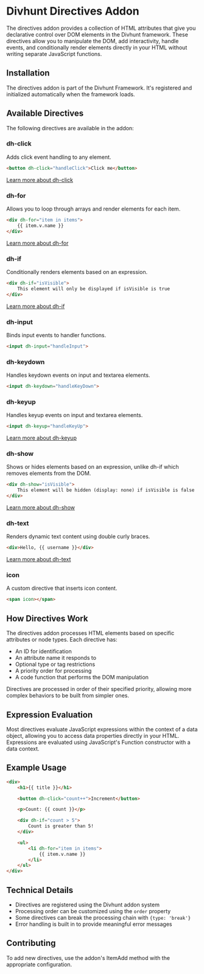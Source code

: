 # Divhunt Directives Addon

The directives addon provides a collection of HTML attributes that give you declarative control over DOM elements in the Divhunt framework. These directives allow you to manipulate the DOM, add interactivity, handle events, and conditionally render elements directly in your HTML without writing separate JavaScript functions.

## Installation

The directives addon is part of the Divhunt Framework. It's registered and initialized automatically when the framework loads.

## Available Directives

The following directives are available in the addon:

### dh-click

Adds click event handling to any element.

```html
<button dh-click="handleClick">Click me</button>
```

[Learn more about dh-click](./items/click.md)

### dh-for

Allows you to loop through arrays and render elements for each item.

```html
<div dh-for="item in items">
    {{ item.v.name }}
</div>
```

[Learn more about dh-for](./items/for.md)

### dh-if

Conditionally renders elements based on an expression.

```html
<div dh-if="isVisible">
    This element will only be displayed if isVisible is true
</div>
```

[Learn more about dh-if](./items/if.md)

### dh-input

Binds input events to handler functions.

```html
<input dh-input="handleInput">
```

### dh-keydown

Handles keydown events on input and textarea elements.

```html
<input dh-keydown="handleKeyDown">
```

### dh-keyup

Handles keyup events on input and textarea elements.

```html
<input dh-keyup="handleKeyUp">
```

[Learn more about dh-keyup](./items/keyup.md)

### dh-show

Shows or hides elements based on an expression, unlike dh-if which removes elements from the DOM.

```html
<div dh-show="isVisible">
    This element will be hidden (display: none) if isVisible is false
</div>
```

[Learn more about dh-show](./items/show.md)

### dh-text

Renders dynamic text content using double curly braces.

```html
<div>Hello, {{ username }}</div>
```

[Learn more about dh-text](./items/text.md)

### icon

A custom directive that inserts icon content.

```html
<span icon></span>
```

## How Directives Work

The directives addon processes HTML elements based on specific attributes or node types. Each directive has:

- An ID for identification
- An attribute name it responds to
- Optional type or tag restrictions
- A priority order for processing
- A code function that performs the DOM manipulation

Directives are processed in order of their specified priority, allowing more complex behaviors to be built from simpler ones.

## Expression Evaluation

Most directives evaluate JavaScript expressions within the context of a data object, allowing you to access data properties directly in your HTML. Expressions are evaluated using JavaScript's Function constructor with a data context.

## Example Usage

```html
<div>
    <h1>{{ title }}</h1>

    <button dh-click="count++">Increment</button>

    <p>Count: {{ count }}</p>

    <div dh-if="count > 5">
        Count is greater than 5!
    </div>

    <ul>
        <li dh-for="item in items">
            {{ item.v.name }}
        </li>
    </ul>
</div>
```

## Technical Details

- Directives are registered using the Divhunt addon system
- Processing order can be customized using the `order` property
- Some directives can break the processing chain with `{type: 'break'}`
- Error handling is built in to provide meaningful error messages

## Contributing

To add new directives, use the addon's ItemAdd method with the appropriate configuration.